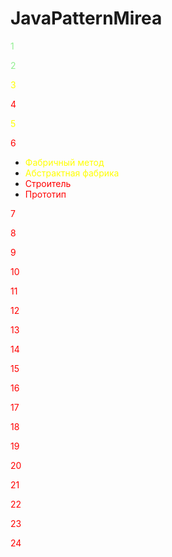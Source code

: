 # JavaPatternMirea

<span style="color: lightgreen">1</span>

<span style="color: lightgreen">2</span>

<span style="color: yellow">3</span>

<span style="color: red">4</span>

<span style="color: yellow">5</span>

<span style="color: red">6</span>

- <span style="color: yellow">Фабричный метод</span>
- <span style="color: yellow">Абстрактная фабрика</span>
- <span style="color: red">Строитель</span>
- <span style="color: red">Прототип</span>

<span style="color: red">7</span>

<span style="color: red">8</span>

<span style="color: red">9</span>

<span style="color: red">10</span>

<span style="color: red">11</span>

<span style="color: red">12</span>

<span style="color: red">13</span>

<span style="color: red">14</span>

<span style="color: red">15</span>

<span style="color: red">16</span>

<span style="color: red">17</span>

<span style="color: red">18</span>

<span style="color: red">19</span>

<span style="color: red">20</span>

<span style="color: red">21</span>

<span style="color: red">22</span>

<span style="color: red">23</span>

<span style="color: red">24</span>
